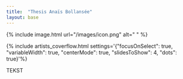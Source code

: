 ```yaml
---
title:  "Thesis Anaïs Bollansée"
layout: base
---
```


<div class="content" markdown="1">

{% include image.html url="/images/icon.png" alt=" " %}

{% include artists_coverflow.html settings='{"focusOnSelect": true, "variableWidth": true, "centerMode": true, "slidesToShow": 4, "dots": true}'%}

<div class="content" markdown="1">

TEKST

</div>